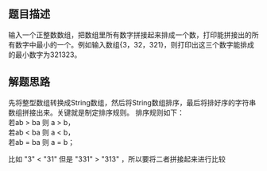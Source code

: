## 题目描述
输入一个正整数数组，把数组里所有数字拼接起来排成一个数，打印能拼接出的所有数字中最小的一个。例如输入数组{3，32，321}，则打印出这三个数字能排成的最小数字为321323。

## 解题思路
先将整型数组转换成String数组，然后将String数组排序，最后将排好序的字符串数组拼接出来。关键就是制定排序规则。
排序规则如下：<br>
若ab > ba 则 a > b，<br>
若ab < ba 则 a < b，<br>
若ab = ba 则 a = b；

比如 "3" < "31" 但是  "331" > "313" ，所以要将二者拼接起来进行比较
